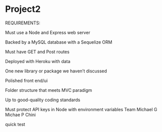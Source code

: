 # Project2

REQUIREMENTS:


Must use a Node and Express web server

Backed by a MySQL database with a Sequelize ORM

Must have GET and Post routes

Deployed with Heroku with data

One new library or package we haven’t discussed

Polished front end/ui

Folder structure that meets MVC paradigm

Up to good-quality coding standards

Must protect API keys in Node with environment variables
Team
  Michael G
  Michae P
  Chini

quick test
